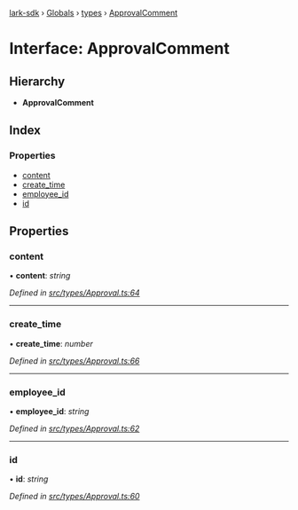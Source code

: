 [lark-sdk](../README.md) › [Globals](../globals.md) › [types](../modules/types.md) › [ApprovalComment](types.approvalcomment.md)

# Interface: ApprovalComment

## Hierarchy

* **ApprovalComment**

## Index

### Properties

* [content](types.approvalcomment.md#content)
* [create_time](types.approvalcomment.md#create_time)
* [employee_id](types.approvalcomment.md#employee_id)
* [id](types.approvalcomment.md#id)

## Properties

###  content

• **content**: *string*

*Defined in [src/types/Approval.ts:64](https://github.com/TbhT/lark-sdk/blob/e3605bb/src/types/Approval.ts#L64)*

___

###  create_time

• **create_time**: *number*

*Defined in [src/types/Approval.ts:66](https://github.com/TbhT/lark-sdk/blob/e3605bb/src/types/Approval.ts#L66)*

___

###  employee_id

• **employee_id**: *string*

*Defined in [src/types/Approval.ts:62](https://github.com/TbhT/lark-sdk/blob/e3605bb/src/types/Approval.ts#L62)*

___

###  id

• **id**: *string*

*Defined in [src/types/Approval.ts:60](https://github.com/TbhT/lark-sdk/blob/e3605bb/src/types/Approval.ts#L60)*
